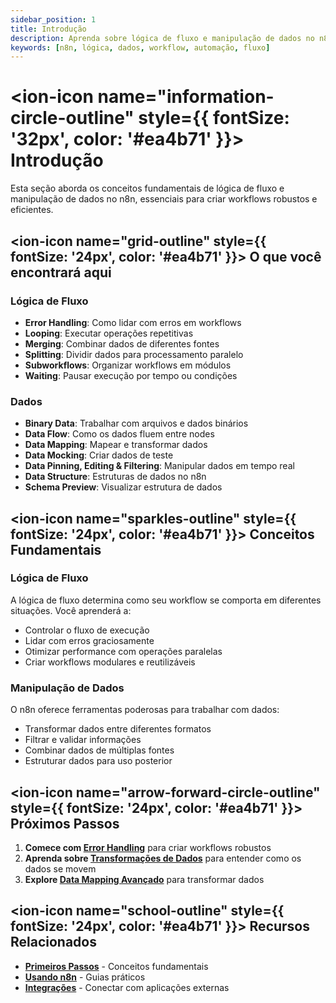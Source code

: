 ```yaml
---
sidebar_position: 1
title: Introdução
description: Aprenda sobre lógica de fluxo e manipulação de dados no n8n
keywords: [n8n, lógica, dados, workflow, automação, fluxo]
---
```


# <ion-icon name="information-circle-outline" style={{ fontSize: '32px', color: '#ea4b71' }}></ion-icon> Introdução

Esta seção aborda os conceitos fundamentais de lógica de fluxo e manipulação de dados no n8n, essenciais para criar workflows robustos e eficientes.

## <ion-icon name="grid-outline" style={{ fontSize: '24px', color: '#ea4b71' }}></ion-icon> O que você encontrará aqui

### Lógica de Fluxo
- **Error Handling**: Como lidar com erros em workflows
- **Looping**: Executar operações repetitivas
- **Merging**: Combinar dados de diferentes fontes
- **Splitting**: Dividir dados para processamento paralelo
- **Subworkflows**: Organizar workflows em módulos
- **Waiting**: Pausar execução por tempo ou condições

### Dados
- **Binary Data**: Trabalhar com arquivos e dados binários
- **Data Flow**: Como os dados fluem entre nodes
- **Data Mapping**: Mapear e transformar dados
- **Data Mocking**: Criar dados de teste
- **Data Pinning, Editing & Filtering**: Manipular dados em tempo real
- **Data Structure**: Estruturas de dados no n8n
- **Schema Preview**: Visualizar estrutura de dados

## <ion-icon name="sparkles-outline" style={{ fontSize: '24px', color: '#ea4b71' }}></ion-icon> Conceitos Fundamentais

### Lógica de Fluxo
A lógica de fluxo determina como seu workflow se comporta em diferentes situações. Você aprenderá a:
- Controlar o fluxo de execução
- Lidar com erros graciosamente
- Otimizar performance com operações paralelas
- Criar workflows modulares e reutilizáveis

### Manipulação de Dados
O n8n oferece ferramentas poderosas para trabalhar com dados:
- Transformar dados entre diferentes formatos
- Filtrar e validar informações
- Combinar dados de múltiplas fontes
- Estruturar dados para uso posterior

## <ion-icon name="arrow-forward-circle-outline" style={{ fontSize: '24px', color: '#ea4b71' }}></ion-icon> Próximos Passos

1. **Comece com [Error Handling](./flow-logic/error-handling)** para criar workflows robustos
2. **Aprenda sobre [Transformações de Dados](./data/transformacoes-dados)** para entender como os dados se movem
3. **Explore [Data Mapping Avançado](./data/data-mapping-avancado)** para transformar dados

## <ion-icon name="school-outline" style={{ fontSize: '24px', color: '#ea4b71' }}></ion-icon> Recursos Relacionados

- **[Primeiros Passos](../../primeiros-passos/instalacao)** - Conceitos fundamentais
- **[Usando n8n](../usando-n8n)** - Guias práticos
- **[Integrações](../integracoes)** - Conectar com aplicações externas 
